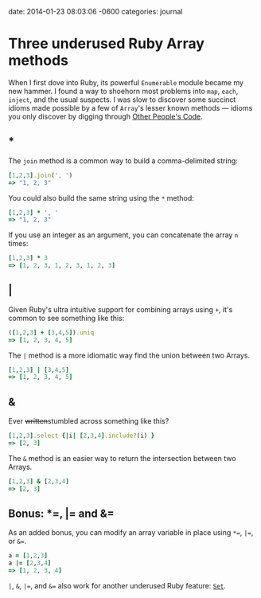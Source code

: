date: 2014-01-23 08:03:06 -0600
categories: journal

# Three underused Ruby Array methods

When I first dove into Ruby, its powerful `Enumerable` module became my new
hammer. I found a way to shoehorn most problems into `map`, `each`, `inject`,
and the usual suspects. I was slow to discover some succinct idioms made
possible by a few of `Array`'s lesser known methods &mdash; idioms you only
discover by digging through [Other People's Code][opc].

## *

The `join` method is a common way to build a comma-delimited string:

```ruby
[1,2,3].join(', ')
=> "1, 2, 3"
```

You could also build the same string using the `*` method:

```ruby
[1,2,3] * ', '
=> "1, 2, 3"
```

If you use an integer as an argument, you can concatenate the array `n`
times:

```ruby
[1,2,3] * 3
=> [1, 2, 3, 1, 2, 3, 1, 2, 3]
```

## |

Given Ruby's ultra intuitive support for combining arrays using `+`, it's common to see something like this:

```ruby
([1,2,3] + [3,4,5]).uniq
=> [1, 2, 3, 4, 5]
```

The `|` method is a more idiomatic way find the union between two Arrays.

```ruby
[1,2,3] | [3,4,5]
=> [1, 2, 3, 4, 5]
```

## &

Ever <del>written</del>stumbled across something like this?

```ruby
[1,2,3].select {|i| [2,3,4].include?(i) }
=> [2, 3]
```

The `&` method is an easier way to return the intersection between two Arrays.

```ruby
[1,2,3] & [2,3,4]
=> [2, 3]
```

## Bonus: *=, |= and &=

As an added bonus, you can modify an array variable in place using `*=`, `|=`, or `&=`.

```ruby
a = [1,2,3]
a |= [2,3,4]
=> [1, 2, 3, 4]
```

`|`, `&`, `|=`, and `&=` also work for another underused Ruby feature: [`Set`][set].

[set]: http://www.ruby-doc.org/stdlib-2.1.0/libdoc/set/rdoc/Set.html
[opc]: http://drnicwilliams.com/2007/06/01/8-steps-for-fixing-other-peoples-code/
